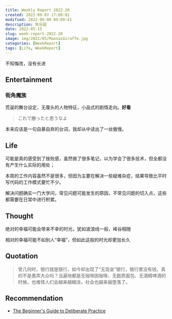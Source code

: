 ```yaml
---
title: Weekly Report 2022.20
created: 2022-09-07 17:09:01
modified: 2022-09-08 09:09:41
description: 失乐园
date: 2022-05-15
slug: week-report-2022-20
image: img/2022/05/MaasaiGiraffe.jpg
categories: [WeekReport]
tags: [Life, WeekReport]
---
```


不知悔改，没有长进

## Entertainment

### 街角魔族

荒诞的舞台设定，无厘头的人物特征，小品式的剧情走向。**好看**

> これで勝ったと思うなよ

本来应该是一句自暴自弃的台词，我却从中读出了一丝傲慢。

## Life

可能是真的感受到了挫败感，虽然做了很多笔记，以为学会了很多技术，但全都没有产生什么实际的用处；

本周的工作内容虽然不是很多，但因为主要在解决一些疑难杂症，结果导致比平时写代码的工作模式要忙不少。

解决问题确实一门大学问，常见问题可能发生的原因，不常见问题的切入点，这些都需要在日常中进行积累。

## Thought

绝对的幸福可能会带来不幸的时光，犹如波浪线一般，峰谷相随

相对的幸福可能不如别人“幸福”，但如此这般的时光却更加长久

## Quotation

> 曾几何时，银行就是银行，如今却出现了“无现金”银行，银行里没有钱，真的不是愚弄大众吗？当遍地都是无咖啡因咖啡、无麸质面包、无酒精啤酒的时候，也难怪人们会越来越糊涂，社会也越来越堕落了。

## Recommendation

- [The Beginner's Guide to Deliberate Practice](https://jamesclear.com/beginners-guide-deliberate-practice)

